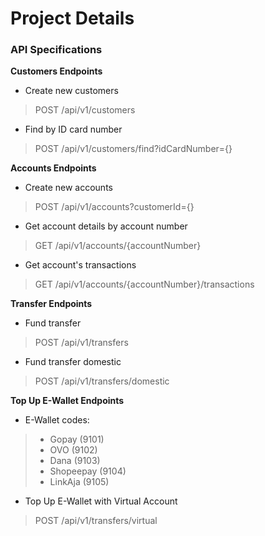 # Project Details
### API Specifications

**Customers Endpoints**
- Create new customers
> POST /api/v1/customers
- Find by ID card number
> POST /api/v1/customers/find?idCardNumber={}

**Accounts Endpoints**
- Create new accounts
> POST /api/v1/accounts?customerId={}
- Get account details by account number
> GET /api/v1/accounts/{accountNumber}
- Get account's transactions
> GET /api/v1/accounts/{accountNumber}/transactions

**Transfer Endpoints**
- Fund transfer
> POST /api/v1/transfers
- Fund transfer domestic
> POST /api/v1/transfers/domestic

**Top Up E-Wallet Endpoints**
- E-Wallet codes:
> - Gopay (9101)
> - OVO (9102)
> - Dana (9103)
> - Shopeepay (9104)
> - LinkAja (9105)
- Top Up E-Wallet with Virtual Account
> POST /api/v1/transfers/virtual
